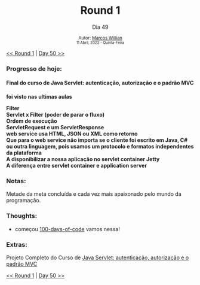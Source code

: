 <div align="center">
  <h1>Round 1</h1>
  <p>Dia 49</p>

  <sub>
    Autor: <a href="https://github.com/marcosmwx" target="_blank">Marcos Willian</a>
    <br>
    <small>11 Abril, 2023 -  Quinta-Feira</small>
  </sub>
</div>

[<< Round 1](./README.MD) | [Day 50 >>](dia050.md)

### Progresso de hoje:

<h4>Final do curso de Java Servlet: autenticação, autorização e o padrão MVC<h4>
<p> foi visto nas ultimas aulas <p>
Filter<br>
Servlet x Filter (poder de parar o fluxo)<br>
Ordem de execução<br>
ServletRequest e um ServletResponse<br>
web service usa HTML, JSON ou XML como retorno<br>
Que para o web service não importa se o cliente foi escrito em Java, C# ou outra linguagem, pois usamos um protocolo e formatos independentes da plataforma<br>
A disponibilizar a nossa aplicação no servlet container Jetty<br>
A diferença entre servlet container e application server<br>

### Notas:

Metade da meta concluída e cada vez mais apaixonado pelo mundo da programação.

### Thoughts:

- começou [100-days-of-code](https://github.com/marcosmwx/100DaysOfCode) vamos nessa!

### Extras:

Projeto Completo do Curso de [Java Servlet: autenticação, autorização e o padrão MVC](https://github.com/marcosmwx/web-Java-servlet)

[<< Round 1](./README.MD) | [Day 50 >>](dia050.md)
